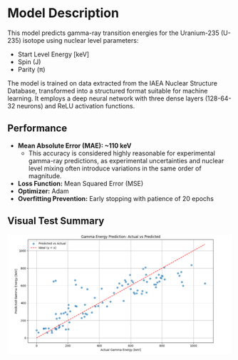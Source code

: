 # Model Description
This model predicts gamma-ray transition energies for the Uranium-235 (U-235) isotope using nuclear level parameters:
- Start Level Energy [keV]
- Spin (J)
- Parity (π)

The model is trained on data extracted from the IAEA Nuclear Structure Database, transformed into a structured format suitable for machine learning. It employs a deep neural network with three dense layers (128-64-32 neurons) and ReLU activation functions.

## Performance

- **Mean Absolute Error (MAE): ~110 keV**
  - This accuracy is considered highly reasonable for experimental gamma-ray predictions, as experimental uncertainties and nuclear level mixing often introduce variations in the same order of magnitude.
- **Loss Function:** Mean Squared Error (MSE)
- **Optimizer:** Adam
- **Overfitting Prevention:** Early stopping with patience of 20 epochs

## Visual Test Summary
![Gamma Energy Prediction](U-235_ModelEvaluation.png)
